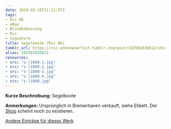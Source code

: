 ```yaml
---
date: 2019-03-16T21:11:37Z
tags:
- Ric 06
- eBay
- BlindEmbossing
- Ric
- Signature
title: Segelboote (Ric 06)
tumblr_url: https://ric-unknownartist.tumblr.com/post/183501026812/short-description-sailing-boats-notes-sold
alias: 183501026812
resources:
- src: "s-l1600-1.jpg"
- src: "s-l1600-2.jpg"
- src: "s-l1600-3.jpg"
- src: "s-l1600-4.jpg"
- src: "s-l1600.jpg"
---
```


**Kurze Beschreibung:** Segelboote

**Anmerkungen:** Ursprünglich in Bremerhaven verkauft, siehe Etikett. Der [Shop](http://www.xn--gustav-von-hfen-clb.de/) scheint noch zu existieren.

[Andere Einträge für dieses Werk](/de/tags/ric-06)
